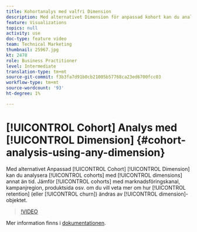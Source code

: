 ```yaml
---
title: Kohortanalys med valfri Dimension
description: Med alternativet Dimension för anpassad kohort kan du analysera kohorter med andra dimensioner än tid. Jämför kohorter efter marknadsföringskanal, kampanjregion, produktsida osv. för att bättre förstå hur kvarhållande (eller bortfall) ändras efter dimensionsobjekt.
feature: Visualizations
topics: null
activity: use
doc-type: feature video
team: Technical Marketing
thumbnail: 25967.jpg
kt: 2478
role: Business Practitioner
level: Intermediate
translation-type: tm+mt
source-git-commit: f3b3fa7d91b0cb21005b57768ca23ed6700fcc03
workflow-type: tm+mt
source-wordcount: '93'
ht-degree: 1%

---
```



# [!UICONTROL Cohort] Analys med  [!UICONTROL Dimension] {#cohort-analysis-using-any-dimension}

Med alternativet Anpassad [!UICONTROL Cohort] [!UICONTROL Dimension] kan du analysera [!UICONTROL cohorts] med [!UICONTROL dimensions] annat än tid. Jämför [!UICONTROL cohorts] med marknadsföringskanal, kampanjregion, produktsida osv. om du vill veta mer om hur [!UICONTROL retention] (eller [!UICONTROL churn]) ändras av [!UICONTROL dimension]-objektet.

>[!VIDEO](https://video.tv.adobe.com/v/25967/?quality=12)

Mer information finns i [dokumentationen](https://marketing.adobe.com/resources/help/en_US/analytics/analysis-workspace/cohort_analysis.html).

